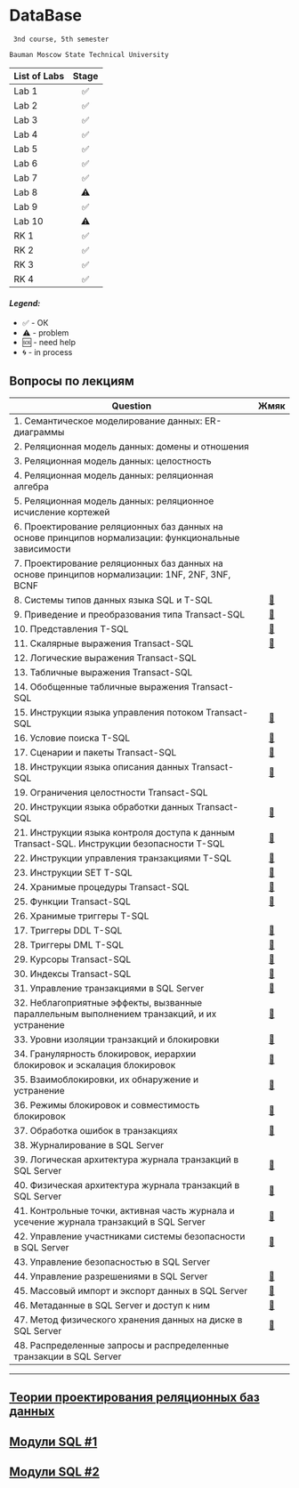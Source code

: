 # DataBase
     3nd course, 5th semester

    Bauman Moscow State Technical University

| List of Labs  |     Stage     |
| ------------- |:-------------:|
| Lab 1|✅|
| Lab 2|✅|
| Lab 3|✅|
| Lab 4|✅|
| Lab 5|✅|
| Lab 6|✅|
| Lab 7|✅|
| Lab 8|⚠️|
| Lab 9|✅|
| Lab 10|⚠️|
| RK 1|✅|
| RK 2|✅|
| RK 3|✅|
| RK 4|✅|


#### <i>Legend:</i>
<ul>
<li>✅ - ОК
<li>⚠️ - problem
<li>🆘 - need help
<li>🌀 - in process
</ul>


## Вопросы по лекциям
| Question  |     Жмяк    |
| ------------- |:-------------:|
|1. Семантическое моделирование данных: ER-диаграммы||
|2. Реляционная модель данных: домены и отношения||
|3. Реляционная модель данных: целостность||
|4. Реляционная модель данных: реляционная алгебра||
|5. Реляционная модель данных: реляционное исчисление кортежей||
|6. Проектирование реляционных баз данных на основе принципов нормализации: функциональные зависимости||
|7. Проектирование реляционных баз данных на основе принципов нормализации: 1NF, 2NF, 3NF, BCNF ||
|8. Системы типов данных языка SQL и T-SQL|<a href='../../wiki/8.-Системы-типов-данных-языка-SQL-и-T-SQL'>:large_blue_circle:</a>|
|9. Приведение и преобразования типа Transact-SQL|<a href='../../wiki/9.-Приведение-и-преобразования-типа-Transact-SQL'>:large_blue_circle:</a>|
|10. Представления T-SQL|<a href='../../wiki/10.-Представления-T-SQL'>:large_blue_circle:</a>|
|11. Скалярные выражения Transact-SQL|<a href='../../wiki/11.-Скалярные-выражения-Transact-SQL'>:large_blue_circle:</a>|
|12. Логические выражения Transact-SQL||
|13. Табличные выражения Transact-SQL||
|14. Обобщенные табличные выражения Transact-SQL||
|15. Инструкции языка управления потоком Transact-SQL|<a href='../../wiki/15.-Инструкции-языка-управления-потоком-Transact-SQL'>:large_blue_circle:</a>|
|16. Условие поиска T-SQL|<a href='../../wiki/16.-Условие-поиска-T-SQL'>:large_blue_circle:</a>|
|17. Сценарии и пакеты Transact-SQL|<a href='../../wiki/17.-Сценарии-и-пакеты-Transact-SQL'>:large_blue_circle:</a>|
|18. Инструкции языка описания данных Transact-SQL|<a href='../../wiki/18.-Инструкции-языка-описания-данных-Transact-SQL'>:large_blue_circle:</a>|
|19. Ограничения целостности Transact-SQL||
|20. Инструкции языка обработки данных Transact-SQL|<a href='../../wiki/20.-Инструкции-языка-обработки-данных-Transact-SQL'>:large_blue_circle:</a>|
|21. Инструкции языка контроля доступа к данным Transact-SQL. Инструкции безопасности T-SQL|<a href='../../21.-Инструкции-языка-контроля-доступа-к-данным-Transact-SQL.-Инструкции-безопасности-T-SQL'>:large_blue_circle:</a>|
|22. Инструкции управления транзакциями T-SQL|<a href='../../wiki/22.-Инструкции-управления-транзакциями-T-SQL'>:large_blue_circle:</a>|
|23. Инструкции SET T-SQL|<a href='../../wiki/23.-Инструкции-SET-T-SQL'>:large_blue_circle:</a>|
|24. Хранимые процедуры Transact-SQL|<a href='../../wiki/24.-Хранимые-процедуры-Transact-SQL'>:large_blue_circle:</a>|
|25. Функции Transact-SQL|<a href='../../wiki/25.-Функции-Transact-SQL'>:large_blue_circle:</a>|
|26. Хранимые триггеры T-SQL||
|17. Триггеры DDL T-SQL|<a href='../../wiki/27.-Триггеры-DDL-T-SQL'>:large_blue_circle:</a>|
|28. Триггеры DML T-SQL|<a href='../../wiki/28.-Триггеры-DML-T-SQL'>:large_blue_circle:</a>|
|29. Курсоры Transact-SQL|<a href='../../wiki/29.-Курсоры-Transact-SQL'>:large_blue_circle:</a>|
|30. Индексы Transact-SQL|<a href='../../wiki/30.-Индексы-Transact-SQL'>:large_blue_circle:</a>|
|31. Управление транзакциями в SQL Server|<a href='../../wiki/31.-Управление-транзакциями-в-SQL-Server'>:large_blue_circle:</a>|
|32. Неблагоприятные эффекты, вызванные параллельным выполнением транзакций, и их устранение|<a href='../../wiki/32.-Неблагоприятные-эффекты,-вызванные-параллельным-выполнением-транзакций,-и-их-устранение'>:large_blue_circle:</a>|
|33. Уровни изоляции транзакций и блокировки|<a href='../../wiki/33.-Уровни-изоляции-транзакций-и-блокировки'>:large_blue_circle:</a>|
|34. Гранулярность блокировок, иерархии блокировок и эскалация блокировок|<a href='../../wiki/34.-Гранулярность-блокировок,-иерархии-блокировок-и-эскалация-блокировок'>:large_blue_circle:</a>|
|35. Взаимоблокировки, их обнаружение и устранение|<a href='../../wiki/35.-Взаимоблокировки,-их-обнаружение-и-устранение'>:large_blue_circle:</a>|
|36. Режимы блокировок и совместимость блокировок|<a href='../../wiki/36.-Режимы-блокировок-и-совместимость-блокировок'>:large_blue_circle:</a>|
|37. Обработка ошибок в транзакциях|<a href='../../wiki/37.-Обработка-ошибок-в-транзакциях'>:large_blue_circle:</a>|
|38. Журналирование в SQL Server||
|39. Логическая архитектура журнала транзакций в SQL Server|<a href='../../wiki/39.-Логическая-архитектура-журнала-транзакций-в-SQL-Server'>:large_blue_circle:</a>|
|40. Физическая архитектура журнала транзакций в SQL Server|<a href='../../wiki/40.-Физическая-архитектура-журнала-транзакций-в-SQL-Server'>:large_blue_circle:</a>|
|41. Контрольные точки, активная часть журнала и усечение журнала транзакций в SQL Server|<a href='../../wiki/41.-Контрольные-точки,-активная-часть-журнала-и-усечение-журнала-транзакций-в-SQL-Server'>:large_blue_circle:</a>|
|42. Управление участниками системы безопасности в SQL Server|<a href='../../wiki/42.-Управление-участниками-системы-безопасности-в-SQL-Server'>:large_blue_circle:</a>|
|43. Управление безопасностью в SQL Server||
|44. Управление разрешениями в SQL Server|<a href='../../wiki/45.-Управление-разрешениями-в-SQL-Server'>:large_blue_circle:</a>|
|45. Массовый импорт и экспорт данных в SQL Server|<a href='../../wiki/46.-Массовый-импорт-и-экспорт-данных-в-SQL-Server'>:large_blue_circle:</a>|
|46. Метаданные в SQL Server и доступ к ним|<a href='../../wiki/47.-Метаданные-в-SQL-Server-и-доступ-к-ним'>:large_blue_circle:</a>|
|47. Метод физического хранения данных на диске в SQL Server|<a href='../../wiki/48.-Метод-физического-хранения-данных-на-диске-в-SQL-Server'>:large_blue_circle:</a>|
|48. Распределенные запросы и распределенные транзакции в SQL Server||
<hr>
 
<a href="../../wiki/Теория-проектирования-реляционных-баз-данных"> <h2> Теории проектирования реляционных баз данных </h2></a>

<a href="../../wiki/Модули-SQL-%231"><h2>Модули SQL #1</a></h2>

<a href="../../wiki/Модули-SQL-%232"><h2>Модули SQL #2</a></h2>

